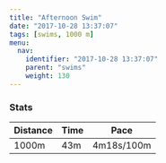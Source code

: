 ```yaml
---
title: "Afternoon Swim"
date: "2017-10-28 13:37:07"
tags: [swims, 1000 m]
menu:
  nav:
    identifier: "2017-10-28 13:37:07"
    parent: "swims"
    weight: 130
---
```


### Stats

| Distance | Time | Pace |
|----------|------|------|
|1000m|43m|4m18s/100m|
